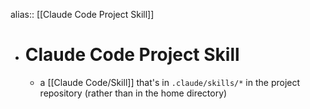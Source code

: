 alias:: [[Claude Code Project Skill]]

- # Claude Code Project Skill
	- a [[Claude Code/Skill]] that's in `.claude/skills/*` in the project repository (rather than in the home directory)